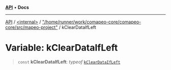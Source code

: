 [**API**](../../../../README.md) • **Docs**

***

[API](../../../../README.md) / [\<internal\>](../../../README.md) / ["/home/runner/work/comapeo-core/comapeo-core/src/mapeo-project"](../README.md) / kClearDataIfLeft

# Variable: kClearDataIfLeft

> `const` **kClearDataIfLeft**: *typeof* [`kClearDataIfLeft`](kClearDataIfLeft.md)
